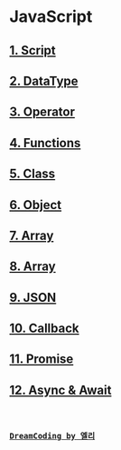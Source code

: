 # JavaScript

## [1. Script](./Script/README.md)

## [2. DataType](./DataType/README.md)

## [3. Operator](./Operator/README.md)

## [4. Functions](./Functions/README.md)

## [5. Class](./Class/README.md)

## [6. Object](./Object/README.md)

## [7. Array](./Array/README.md)

## [8. Array](./Array/README.md)

## [9. JSON](./JSON/README.md)

## [10. Callback](./Callback/README.md)

## [11. Promise](./Promise/README.md)

## [12. Async & Await](./Async_Await/README.md)

<br/>

### [`DreamCoding by 엘리`](https://www.youtube.com/channel/UC_4u-bXaba7yrRz_6x6kb_w)
